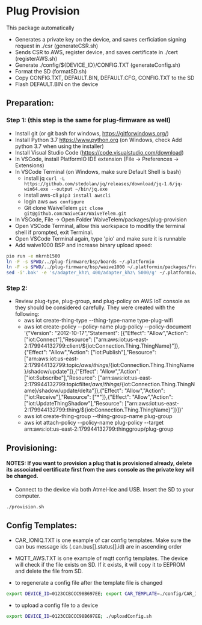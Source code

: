 # Plug Provision

This package automatically

- Generates a private key on the device, and saves cerficiation signing request in ./csr (generateCSR.sh)
- Sends CSR to AWS, register device, and saves certificate in ./cert (registerAWS.sh)
- Generate ./config/\${DEVICE_ID}/CONFIG.TXT (generateConfig.sh)
- Format the SD (formatSD.sh)
- Copy CONFIG.TXT, DEFAULT.BIN, DEFAULT.CFG, CONFIG.TXT to the SD
- Flash DEFAULT.BIN on the device

## Preparation:

### Step 1: (this step is the same for plug-firmware as well)
- Install git (or git bash for windows, https://gitforwindows.org/)
- Install Python 3.7 https://www.python.org (on Windows, check Add python 3.7 when using the installer)
- Install Visual Studio Code (https://code.visualstudio.com/download)
- In VSCode, install PlatformIO IDE extension (File -> Preferences -> Extensions)
- In VSCode Terminal (on Windows, make sure Default Shell is bash)
  - install jq `curl -L https://github.com/stedolan/jq/releases/download/jq-1.6/jq-win64.exe --output ~/bin/jq.exe`
  - install aws-cli `pip3 install awscli`
  - login aws `aws configure`
  - Git clone WaiveTelem `git clone git@github.com:WaiveCar/WaiveTelem.git`
- In VSCode, File -> Open Folder WaiveTelem/packages/plug-provision
- Open VSCode Terminal, allow this workspace to modifiy the terminal shell if prompted, exit Terminal.
- Open VSCode Terminal again, type 'pio' and make sure it is runnable
- Add waive1000 BSP and increase binary upload speed:
```bash
pio run -e mkrnb1500
ln -F -s $PWD/../plug-firmware/bsp/boards ~/.platformio
ln -F -s $PWD/../plug-firmware/bsp/waive1000 ~/.platformio/packages/framework-arduinosam/variants
sed -i'.bak' -e 's/adapter_khz\ 400/adapter_khz\ 5000/g' ~/.platformio/packages/tool-openocd/scripts/target/at91samdXX.cfg
```

### Step 2:
- Review plug-type, plug-group, and plug-policy on AWS IoT console as they should be considered carefully. They were created with the following:
  - aws iot create-thing-type --thing-type-name type-plug-wifi
  - aws iot create-policy --policy-name plug-policy --policy-document '{"Version": "2012-10-17","Statement": [{"Effect": "Allow","Action": ["iot:Connect"],"Resource": ["arn:aws:iot:us-east-2:179944132799:client/${iot:Connection.Thing.ThingName}"]},{"Effect": "Allow","Action": ["iot:Publish"],"Resource": ["arn:aws:iot:us-east-2:179944132799:topic/$aws/things/${iot:Connection.Thing.ThingName}/shadow/update"]},{"Effect": "Allow","Action": ["iot:Subscribe"],"Resource": ["arn:aws:iot:us-east-2:179944132799:topicfilter/$aws/things/${iot:Connection.Thing.ThingName}/shadow/update/delta"]},{"Effect": "Allow","Action": ["iot:Receive"],"Resource": ["*"]},{"Effect": "Allow","Action": ["iot:UpdateThingShadow"],"Resource": ["arn:aws:iot:us-east-2:179944132799:thing/${iot:Connection.Thing.ThingName}"]}]}'
  - aws iot create-thing-group --thing-group-name plug-group
  - aws iot attach-policy --policy-name plug-policy --target arn:aws:iot:us-east-2:179944132799:thinggroup/plug-group

## Provisioning:

#### NOTES: If you want to provision a plug that is provisioned already, delete its associated certificate first from the aws console as the private key will be changed.

- Connect to the device via both Atmel-Ice and USB. Insert the SD to your computer.
  
```bash
./provision.sh
```

## Config Templates:

- CAR_IONIQ.TXT is one example of car config templates. Make sure the can bus message ids (.can.bus[].status[].id) are in ascending order

- MQTT_AWS.TXT is one example of mqtt config templates. The device will check if the file exists on SD. If it exists, it will copy it to EEPROM and delete the file from SD.

- to regenerate a config file after the template file is changed
  
```bash
export DEVICE_ID=0123CCBCCC98B697EE; export CAR_TEMPLATE=./config/CAR_IONIQ.TXT; export MQTT_TEMPLATE=./config/MQTT_AWS.TXT; ./generateConfig.sh
```

- to upload a config file to a device
  
```bash
export DEVICE_ID=0123CCBCCC98B697EE; ./uploadConfig.sh
```